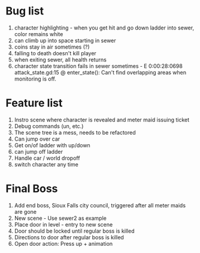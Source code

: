 # Bug list

1. character highlighting - when you get hit and go down ladder into sewer, color remains white
1. can climb up into space starting in sewer
1. coins stay in air sometimes (?)
1. falling to death doesn't kill player
1. when exiting sewer, all health returns
1. character state transition fails in sewer sometimes - E 0:00:28:0698   attack_state.gd:15 @ enter_state(): Can't find overlapping areas when monitoring is off.

# Feature list

1. Instro scene where character is revealed and meter maid issuing ticket
1. Debug commands (un, etc.)
1. The scene tree is a mess, needs to be refactored
1. Can jump over car
1. Get on/of ladder with up/down
1. can jump off ladder
1. Handle car / world dropoff
1. switch character any time

# Final Boss

1. Add end boss, Sioux Falls city council, triggered after all meter maids are gone
1. New scene - Use sewer2 as example
1. Place door in level - entry to new scene
1. Door should be locked until regular boss is killed
1. Directions to door after regular boss is killed
1. Open door action: Press up + animation
